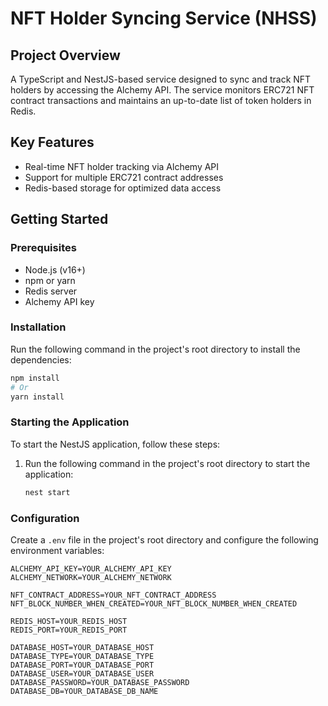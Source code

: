 # NFT Holder Syncing Service (NHSS)

## Project Overview

A TypeScript and NestJS-based service designed to sync and track NFT holders by accessing the Alchemy API. The service monitors ERC721 NFT contract transactions and maintains an up-to-date list of token holders in Redis.


## Key Features

- Real-time NFT holder tracking via Alchemy API
- Support for multiple ERC721 contract addresses
- Redis-based storage for optimized data access

## Getting Started

### Prerequisites

- Node.js (v16+)
- npm or yarn
- Redis server
- Alchemy API key

### Installation

Run the following command in the project's root directory to install the dependencies:

```bash
npm install
# Or
yarn install
```

### Starting the Application

To start the NestJS application, follow these steps:

1. Run the following command in the project's root directory to start the application:

   ```bash
   nest start
   ```

### Configuration

Create a `.env` file in the project's root directory and configure the following environment variables:

```dotenv
ALCHEMY_API_KEY=YOUR_ALCHEMY_API_KEY
ALCHEMY_NETWORK=YOUR_ALCHEMY_NETWORK

NFT_CONTRACT_ADDRESS=YOUR_NFT_CONTRACT_ADDRESS
NFT_BLOCK_NUMBER_WHEN_CREATED=YOUR_NFT_BLOCK_NUMBER_WHEN_CREATED

REDIS_HOST=YOUR_REDIS_HOST
REDIS_PORT=YOUR_REDIS_PORT

DATABASE_HOST=YOUR_DATABASE_HOST
DATABASE_TYPE=YOUR_DATABASE_TYPE
DATABASE_PORT=YOUR_DATABASE_PORT
DATABASE_USER=YOUR_DATABASE_USER
DATABASE_PASSWORD=YOUR_DATABASE_PASSWORD
DATABASE_DB=YOUR_DATABASE_DB_NAME
```
